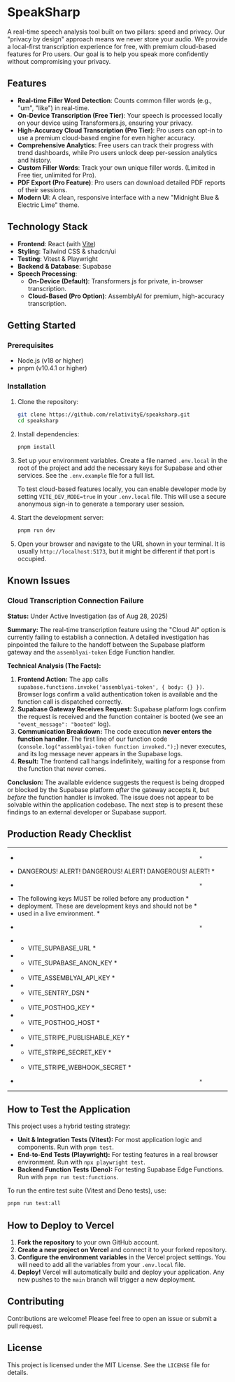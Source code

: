 # SpeakSharp

A real-time speech analysis tool built on two pillars: speed and privacy. Our "privacy by design" approach means we never store your audio. We provide a local-first transcription experience for free, with premium cloud-based features for Pro users. Our goal is to help you speak more confidently without compromising your privacy.

## Features

- **Real-time Filler Word Detection**: Counts common filler words (e.g., "um", "like") in real-time.
- **On-Device Transcription (Free Tier)**: Your speech is processed locally on your device using Transformers.js, ensuring your privacy.
- **High-Accuracy Cloud Transcription (Pro Tier)**: Pro users can opt-in to use a premium cloud-based engine for even higher accuracy.
- **Comprehensive Analytics**: Free users can track their progress with trend dashboards, while Pro users unlock deep per-session analytics and history.
- **Custom Filler Words**: Track your own unique filler words. (Limited in Free tier, unlimited for Pro).
- **PDF Export (Pro Feature)**: Pro users can download detailed PDF reports of their sessions.
- **Modern UI**: A clean, responsive interface with a new "Midnight Blue & Electric Lime" theme.

## Technology Stack

- **Frontend**: React (with [Vite](https://vitejs.dev/))
- **Styling**: Tailwind CSS & shadcn/ui
- **Testing**: Vitest & Playwright
- **Backend & Database**: Supabase
- **Speech Processing**:
    - **On-Device (Default)**: Transformers.js for private, in-browser transcription.
    - **Cloud-Based (Pro Option)**: AssemblyAI for premium, high-accuracy transcription.

## Getting Started

### Prerequisites

- Node.js (v18 or higher)
- pnpm (v10.4.1 or higher)

### Installation

1.  Clone the repository:
    ```bash
    git clone https://github.com/relativityE/speaksharp.git
    cd speaksharp
    ```

2.  Install dependencies:
    ```bash
    pnpm install
    ```

3.  Set up your environment variables.
    Create a file named `.env.local` in the root of the project and add the necessary keys for Supabase and other services. See the `.env.example` file for a full list.

    To test cloud-based features locally, you can enable developer mode by setting `VITE_DEV_MODE=true` in your `.env.local` file. This will use a secure anonymous sign-in to generate a temporary user session.

4.  Start the development server:
    ```bash
    pnpm run dev
    ```

5.  Open your browser and navigate to the URL shown in your terminal. It is usually `http://localhost:5173`, but it might be different if that port is occupied.

## Known Issues

### Cloud Transcription Connection Failure

**Status:** Under Active Investigation (as of Aug 28, 2025)

**Summary:** The real-time transcription feature using the "Cloud AI" option is currently failing to establish a connection. A detailed investigation has pinpointed the failure to the handoff between the Supabase platform gateway and the `assemblyai-token` Edge Function handler.

**Technical Analysis (The Facts):**

1.  **Frontend Action:** The app calls `supabase.functions.invoke('assemblyai-token', { body: {} })`. Browser logs confirm a valid authentication token is available and the function call is dispatched correctly.
2.  **Supabase Gateway Receives Request:** Supabase platform logs confirm the request is received and the function container is booted (we see an `"event_message": "booted"` log).
3.  **Communication Breakdown:** The code execution **never enters the function handler**. The first line of our function code (`console.log("assemblyai-token function invoked.");`) never executes, and its log message never appears in the Supabase logs.
4.  **Result:** The frontend call hangs indefinitely, waiting for a response from the function that never comes.

**Conclusion:** The available evidence suggests the request is being dropped or blocked by the Supabase platform *after* the gateway accepts it, but *before* the function handler is invoked. The issue does not appear to be solvable within the application codebase. The next step is to present these findings to an external developer or Supabase support.


## Production Ready Checklist
*****************************************************************
*                                                               *
*   DANGEROUS!  ALERT!  DANGEROUS!  ALERT!  DANGEROUS!  ALERT!   *
*                                                               *
*   The following keys MUST be rolled before any production     *
*   deployment. These are development keys and should not be    *
*   used in a live environment.                                 *
*                                                               *
*   - VITE_SUPABASE_URL                                         *
*   - VITE_SUPABASE_ANON_KEY                                    *
*   - VITE_ASSEMBLYAI_API_KEY                                   *
*   - VITE_SENTRY_DSN                                           *
*   - VITE_POSTHOG_KEY                                          *
*   - VITE_POSTHOG_HOST                                         *
*   - VITE_STRIPE_PUBLISHABLE_KEY                               *
*   - VITE_STRIPE_SECRET_KEY                                    *
*   - VITE_STRIPE_WEBHOOK_SECRET                                *
*                                                               *
*****************************************************************

## How to Test the Application

This project uses a hybrid testing strategy:

-   **Unit & Integration Tests (Vitest):** For most application logic and components. Run with `pnpm test`.
-   **End-to-End Tests (Playwright):** For testing features in a real browser environment. Run with `npx playwright test`.
-   **Backend Function Tests (Deno):** For testing Supabase Edge Functions. Run with `pnpm run test:functions`.

To run the entire test suite (Vitest and Deno tests), use:
```bash
pnpm run test:all
```

## How to Deploy to Vercel

1.  **Fork the repository** to your own GitHub account.
2.  **Create a new project on Vercel** and connect it to your forked repository.
3.  **Configure the environment variables** in the Vercel project settings. You will need to add all the variables from your `.env.local` file.
4.  **Deploy!** Vercel will automatically build and deploy your application. Any new pushes to the `main` branch will trigger a new deployment.

## Contributing

Contributions are welcome! Please feel free to open an issue or submit a pull request.

## License

This project is licensed under the MIT License. See the `LICENSE` file for details.
